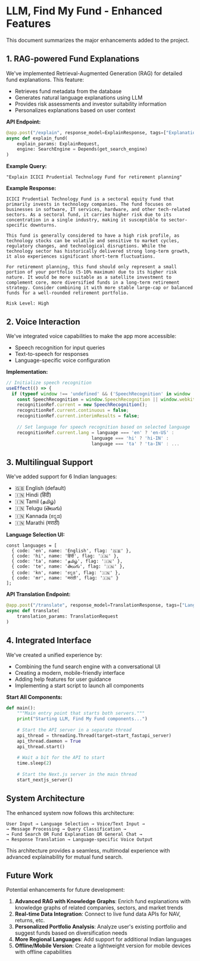 # LLM, Find My Fund - Enhanced Features

This document summarizes the major enhancements added to the project.

## 1. RAG-powered Fund Explanations

We've implemented Retrieval-Augmented Generation (RAG) for detailed fund explanations. This feature:

- Retrieves fund metadata from the database
- Generates natural language explanations using LLM
- Provides risk assessments and investor suitability information
- Personalizes explanations based on user context

**API Endpoint:**
```python
@app.post("/explain", response_model=ExplainResponse, tags=["Explanations"])
async def explain_fund(
    explain_params: ExplainRequest,
    engine: SearchEngine = Depends(get_search_engine)
)
```

**Example Query:**
```
"Explain ICICI Prudential Technology Fund for retirement planning"
```

**Example Response:**
```
ICICI Prudential Technology Fund is a sectoral equity fund that primarily invests in technology companies. The fund focuses on businesses in software, IT services, hardware, and other tech-related sectors. As a sectoral fund, it carries higher risk due to its concentration in a single industry, making it susceptible to sector-specific downturns.

This fund is generally considered to have a high risk profile, as technology stocks can be volatile and sensitive to market cycles, regulatory changes, and technological disruptions. While the technology sector has historically delivered strong long-term growth, it also experiences significant short-term fluctuations.

For retirement planning, this fund should only represent a small portion of your portfolio (5-10% maximum) due to its higher risk nature. It would be more suitable as a satellite investment to complement core, more diversified funds in a long-term retirement strategy. Consider combining it with more stable large-cap or balanced funds for a well-rounded retirement portfolio.

Risk Level: High
```

## 2. Voice Interaction

We've integrated voice capabilities to make the app more accessible:

- Speech recognition for input queries
- Text-to-speech for responses
- Language-specific voice configuration

**Implementation:**
```typescript
// Initialize speech recognition
useEffect(() => {
  if (typeof window !== 'undefined' && ('SpeechRecognition' in window || 'webkitSpeechRecognition' in window)) {
    const SpeechRecognition = window.SpeechRecognition || window.webkitSpeechRecognition;
    recognitionRef.current = new SpeechRecognition();
    recognitionRef.current.continuous = false;
    recognitionRef.current.interimResults = false;
    
    // Set language for speech recognition based on selected language
    recognitionRef.current.lang = language === 'en' ? 'en-US' : 
                                language === 'hi' ? 'hi-IN' : 
                                language === 'ta' ? 'ta-IN' : ...
```

## 3. Multilingual Support

We've added support for 6 Indian languages:

- 🇬🇧 English (default)
- 🇮🇳 Hindi (हिंदी)
- 🇮🇳 Tamil (தமிழ்)
- 🇮🇳 Telugu (తెలుగు)
- 🇮🇳 Kannada (ಕನ್ನಡ)
- 🇮🇳 Marathi (मराठी)

**Language Selection UI:**
```tsx
const languages = [
  { code: 'en', name: 'English', flag: '🇬🇧' },
  { code: 'hi', name: 'हिंदी', flag: '🇮🇳' },
  { code: 'ta', name: 'தமிழ்', flag: '🇮🇳' },
  { code: 'te', name: 'తెలుగు', flag: '🇮🇳' },
  { code: 'kn', name: 'ಕನ್ನಡ', flag: '🇮🇳' },
  { code: 'mr', name: 'मराठी', flag: '🇮🇳' }
];
```

**API Translation Endpoint:**
```python
@app.post("/translate", response_model=TranslationResponse, tags=["Languages"])
async def translate(
    translation_params: TranslationRequest
)
```

## 4. Integrated Interface

We've created a unified experience by:

- Combining the fund search engine with a conversational UI
- Creating a modern, mobile-friendly interface
- Adding help features for user guidance
- Implementing a start script to launch all components

**Start All Components:**
```python
def main():
    """Main entry point that starts both servers."""
    print("Starting LLM, Find My Fund components...")
    
    # Start the API server in a separate thread
    api_thread = threading.Thread(target=start_fastapi_server)
    api_thread.daemon = True
    api_thread.start()
    
    # Wait a bit for the API to start
    time.sleep(2)
    
    # Start the Next.js server in the main thread
    start_nextjs_server()
```

## System Architecture

The enhanced system now follows this architecture:

```
User Input → Language Selection → Voice/Text Input →
→ Message Processing → Query Classification →
→ Fund Search OR Fund Explanation OR General Chat →
→ Response Translation → Language-specific Voice Output
```

This architecture provides a seamless, multimodal experience with advanced explainability for mutual fund search.

## Future Work

Potential enhancements for future development:

1. **Advanced RAG with Knowledge Graphs**: Enrich fund explanations with knowledge graphs of related companies, sectors, and market trends
2. **Real-time Data Integration**: Connect to live fund data APIs for NAV, returns, etc.
3. **Personalized Portfolio Analysis**: Analyze user's existing portfolio and suggest funds based on diversification needs
4. **More Regional Languages**: Add support for additional Indian languages
5. **Offline/Mobile Version**: Create a lightweight version for mobile devices with offline capabilities 